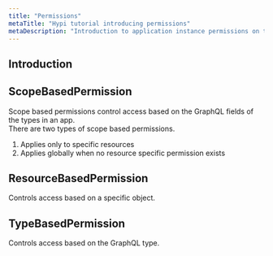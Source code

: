 ```yaml
---
title: "Permissions"
metaTitle: "Hypi tutorial introducing permissions"
metaDescription: "Introduction to application instance permissions on the Hypi platform"
---
```


## Introduction

## ScopeBasedPermission

Scope based permissions control access based on the GraphQL fields of the types in an app.   
There are two types of scope based permissions.
1. Applies only to specific resources
2. Applies globally when no resource specific permission exists

## ResourceBasedPermission
Controls access based on a specific object. 

## TypeBasedPermission
Controls access based on the GraphQL type. 
